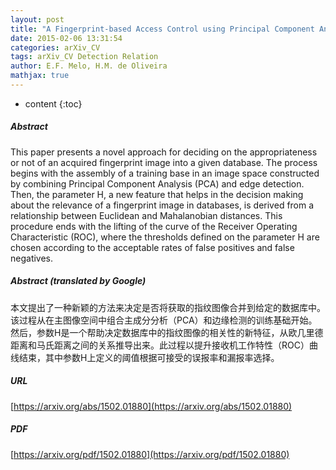 ```yaml
---
layout: post
title: "A Fingerprint-based Access Control using Principal Component Analysis and Edge Detection"
date: 2015-02-06 13:31:54
categories: arXiv_CV
tags: arXiv_CV Detection Relation
author: E.F. Melo, H.M. de Oliveira
mathjax: true
---
```


* content
{:toc}

##### Abstract
This paper presents a novel approach for deciding on the appropriateness or not of an acquired fingerprint image into a given database. The process begins with the assembly of a training base in an image space constructed by combining Principal Component Analysis (PCA) and edge detection. Then, the parameter H, a new feature that helps in the decision making about the relevance of a fingerprint image in databases, is derived from a relationship between Euclidean and Mahalanobian distances. This procedure ends with the lifting of the curve of the Receiver Operating Characteristic (ROC), where the thresholds defined on the parameter H are chosen according to the acceptable rates of false positives and false negatives.

##### Abstract (translated by Google)
本文提出了一种新颖的方法来决定是否将获取的指纹图像合并到给定的数据库中。该过程从在主图像空间中组合主成分分析（PCA）和边缘检测的训练基础开始。然后，参数H是一个帮助决定数据库中的指纹图像的相关性的新特征，从欧几里德距离和马氏距离之间的关系推导出来。此过程以提升接收机工作特性（ROC）曲线结束，其中参数H上定义的阈值根据可接受的误报率和漏报率选择。

##### URL
[https://arxiv.org/abs/1502.01880](https://arxiv.org/abs/1502.01880)

##### PDF
[https://arxiv.org/pdf/1502.01880](https://arxiv.org/pdf/1502.01880)

